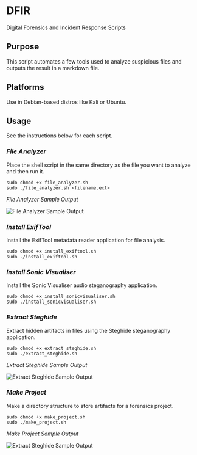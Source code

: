 # DFIR
Digital Forensics and Incident Response Scripts

## Purpose
This script automates a few tools used to analyze suspicious files and outputs the result in a markdown file.

## Platforms
Use in Debian-based distros like Kali or Ubuntu.

## Usage  
See the instructions below for each script.  

### *File Analyzer*  
Place the shell script in the same directory as the file you want to analyze and then run it.  
 
```
sudo chmod +x file_analyzer.sh  
sudo ./file_analyzer.sh <filename.ext>
```  
*File Analyzer Sample Output*  

![File Analyzer Sample Output](https://user-images.githubusercontent.com/89443340/158043879-c69c914b-f96a-4c0d-b9c9-a34de5709ee8.png "File Analyzer Sample Output")

### *Install ExifTool*  
Install the ExifTool metadata reader application for file analysis.

```
sudo chmod +x install_exiftool.sh  
sudo ./install_exiftool.sh
```  

### *Install Sonic Visualiser*  
Install the Sonic Visualiser audio steganography application.

```
sudo chmod +x install_sonicvisualiser.sh  
sudo ./install_sonicvisualiser.sh
```

### *Extract Steghide*  
Extract hidden artifacts in files using the Steghide steganography application.

```
sudo chmod +x extract_steghide.sh  
sudo ./extract_steghide.sh
```  
*Extract Steghide Sample Output*  

![Extract Steghide Sample Output](https://user-images.githubusercontent.com/89443340/158044002-b9b222e5-d841-4377-96cf-47681070653a.png "Extract Steghide Sample Output")


### *Make Project*  
Make a directory structure to store artifacts for a forensics project.

```
sudo chmod +x make_project.sh  
sudo ./make_project.sh
```  
*Make Project Sample Output*  

![Extract Steghide Sample Output]([https://user-images.githubusercontent.com/89443340/158044002-b9b222e5-d841-4377-96cf-47681070653a.png](https://user-images.githubusercontent.com/89443340/193428332-ec702b0d-a296-4036-b88b-1bfba6137381.png) "Make Project Sample Output")
